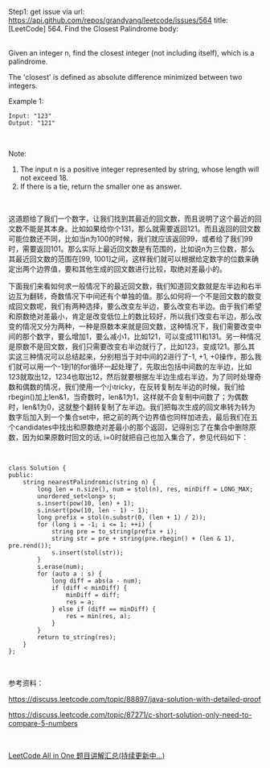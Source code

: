 Step1: get issue via url: https://api.github.com/repos/grandyang/leetcode/issues/564 
 title:[LeetCode] 564. Find the Closest Palindrome 
 body:  
  

Given an integer n, find the closest integer (not including itself), which is a palindrome.

The 'closest' is defined as absolute difference minimized between two integers.

Example 1:
    
    
    Input: "123"
    Output: "121"
    

 

Note:

  1. The input n is a positive integer represented by string, whose length will not exceed 18.
  2. If there is a tie, return the smaller one as answer.



 

这道题给了我们一个数字，让我们找到其最近的回文数，而且说明了这个最近的回文数不能是其本身。比如如果给你个131，那么就需要返回121。而且返回的回文数可能位数还不同，比如当n为100的时候，我们就应该返回99，或者给了我们99时，需要返回101。那么实际上最近回文数是有范围的，比如说n为三位数，那么其最近回文数的范围在[99, 1001]之间，这样我们就可以根据给定数字的位数来确定出两个边界值，要和其他生成的回文数进行比较，取绝对差最小的。

下面我们来看如何求一般情况下的最近回文数，我们知道回文数就是左半边和右半边互为翻转，奇数情况下中间还有个单独的值。那么如何将一个不是回文数的数变成回文数呢，我们有两种选择，要么改变左半边，要么改变右半边。由于我们希望和原数绝对差最小，肯定是改变低位上的数比较好，所以我们改变右半边，那么改变的情况又分为两种，一种是原数本来就是回文数，这种情况下，我们需要改变中间的那个数字，要么增加1，要么减小1，比如121，可以变成111和131。另一种情况是原数不是回文数，我们只需要改变右半边就行了，比如123，变成121。那么其实这三种情况可以总结起来，分别相当于对中间的2进行了-1, +1, +0操作，那么我们就可以用一个-1到1的for循环一起处理了，先取出包括中间数的左半边，比如123就取出12，1234也取出12，然后就要根据左半边生成右半边，为了同时处理奇数和偶数的情况，我们使用一个小tricky，在反转复制左半边的时候，我们给rbegin()加上len&1，当奇数时，len&1为1，这样就不会复制中间数了；为偶数时，len&1为0，这就整个翻转复制了左半边。我们把每次生成的回文串转为转为数字后加入到一个集合set中，把之前的两个边界值也同样加进去，最后我们在五个candidates中找出和原数绝对差最小的那个返回，记得别忘了在集合中删除原数，因为如果原数时回文的话, i=0时就把自己也加入集合了，参见代码如下：

 
    
    
    class Solution {
    public:
        string nearestPalindromic(string n) {
            long len = n.size(), num = stol(n), res, minDiff = LONG_MAX;
            unordered_set<long> s;
            s.insert(pow(10, len) + 1);
            s.insert(pow(10, len - 1) - 1);
            long prefix = stol(n.substr(0, (len + 1) / 2));
            for (long i = -1; i <= 1; ++i) {
                string pre = to_string(prefix + i);
                string str = pre + string(pre.rbegin() + (len & 1), pre.rend());
                s.insert(stol(str));
            }
            s.erase(num);
            for (auto a : s) {
                long diff = abs(a - num);
                if (diff < minDiff) {
                    minDiff = diff;
                    res = a;
                } else if (diff == minDiff) {
                    res = min(res, a);
                }
            }
            return to_string(res);
        }
    };

 

参考资料：

<https://discuss.leetcode.com/topic/88897/java-solution-with-detailed-proof>

<https://discuss.leetcode.com/topic/87271/c-short-solution-only-need-to-compare-5-numbers>

 

[LeetCode All in One 题目讲解汇总(持续更新中...)](http://www.cnblogs.com/grandyang/p/4606334.html)
